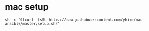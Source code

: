 # mac setup

```
sh -c "$(curl -fsSL https://raw.githubusercontent.com/yhino/mac-ansible/master/setup.sh)"
```
